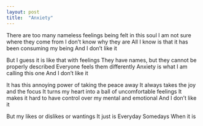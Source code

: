 ```yaml
---
layout: post
title:  "Anxiety"
---
```



There are too many nameless feelings being felt in this soul
I am not sure where they come from
I don’t know why they are
All I know is that it has been consuming my being
And I don’t like it

But  I guess it is like that with feelings
They have names, but they cannot be properly described
Everyone feels them differently
Anxiety is what I am calling this one 
And I don’t like it

It has this annoying power of taking the peace away
It always takes the joy and the focus
It turns my heart into a ball of uncomfortable feelings
It makes it hard to have control over my mental and emotional
And I don’t like it

But my likes or dislikes or wantings 
It just is
Everyday
Somedays
When it is

